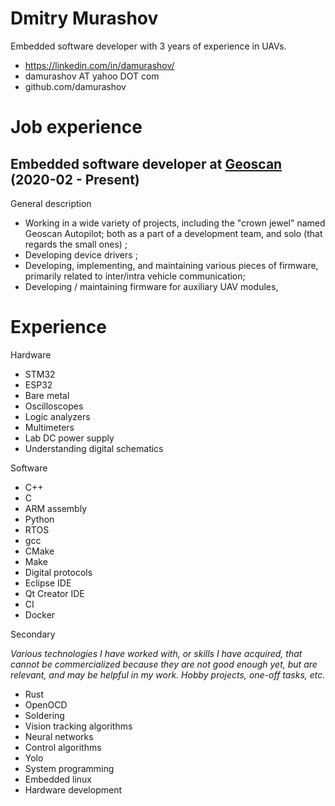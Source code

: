 # Dmitry Murashov

Embedded software developer with 3 years of experience in UAVs.

- https://linkedin.com/in/damurashov/
- damurashov AT yahoo DOT com
- github.com/damurashov

# Job experience

## Embedded software developer at [Geoscan](geoscan.aero) (2020-02 - Present)

General description

- Working in a wide variety of projects, including the "crown jewel" named
  Geoscan Autopilot; both as a part of a development team, and solo (that
  regards the small ones) ;
- Developing device drivers ;
- Developing, implementing, and maintaining various pieces of firmware,
  primarily related to inter/intra vehicle communication;
- Developing / maintaining firmware for auxiliary UAV modules,

# Experience

Hardware

- STM32
- ESP32
- Bare metal
- Oscilloscopes
- Logic analyzers
- Multimeters
- Lab DC power supply
- Understanding digital schematics

Software

- C++
- C
- ARM assembly
- Python
- RTOS
- gcc
- CMake
- Make
- Digital protocols
- Eclipse IDE
- Qt Creator IDE
- CI
- Docker

Secondary

*Various technologies I have worked with, or skills I have acquired, that
cannot be commercialized because they are not good enough yet, but are
relevant, and may be helpful in my work. Hobby projects, one-off tasks, etc.*

- Rust
- OpenOCD
- Soldering
- Vision tracking algorithms
- Neural networks
- Control algorithms
- Yolo
- System programming
- Embedded linux
- Hardware development
